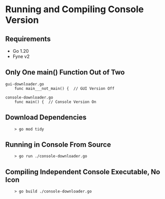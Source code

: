 
# Running and Compiling Console Version

## Requirements

  - Go 1.20
  - Fyne v2

## Only One main() Function Out of Two
```
gui-downloader.go
    func main___not_main() {  // GUI Version Off
```
```
console-downloader.go
    func main() {  // Console Version On
```
## Download Dependencies
```
    > go mod tidy
```

## Running in Console From Source 
```
    > go run ./console-downloader.go
```
## Compiling Independent Console Executable, No Icon
```
    > go build ./console-downloader.go
```

